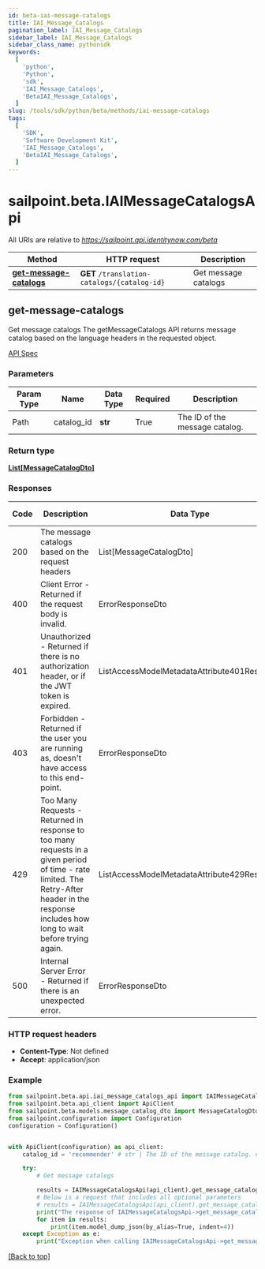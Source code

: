 ```yaml
---
id: beta-iai-message-catalogs
title: IAI_Message_Catalogs
pagination_label: IAI_Message_Catalogs
sidebar_label: IAI_Message_Catalogs
sidebar_class_name: pythonsdk
keywords:
  [
    'python',
    'Python',
    'sdk',
    'IAI_Message_Catalogs',
    'BetaIAI_Message_Catalogs',
  ]
slug: /tools/sdk/python/beta/methods/iai-message-catalogs
tags:
  [
    'SDK',
    'Software Development Kit',
    'IAI_Message_Catalogs',
    'BetaIAI_Message_Catalogs',
  ]
---
```


# sailpoint.beta.IAIMessageCatalogsApi

All URIs are relative to *https://sailpoint.api.identitynow.com/beta*

| Method | HTTP request | Description |
| --- | --- | --- |
| [**get-message-catalogs**](#get-message-catalogs) | **GET** `/translation-catalogs/{catalog-id}` | Get message catalogs |

## get-message-catalogs

Get message catalogs The getMessageCatalogs API returns message catalog based on the language headers in the requested object.

[API Spec](https://developer.sailpoint.com/docs/api/beta/get-message-catalogs)

### Parameters

| Param Type | Name | Data Type | Required | Description |
| --- | --- | --- | --- | --- |
| Path | catalog_id | **str** | True | The ID of the message catalog. |

### Return type

[**List[MessageCatalogDto]**](../models/message-catalog-dto)

### Responses

| Code | Description | Data Type | Response headers |
| --- | --- | --- | --- |
| 200 | The message catalogs based on the request headers | List[MessageCatalogDto] | - |
| 400 | Client Error - Returned if the request body is invalid. | ErrorResponseDto | - |
| 401 | Unauthorized - Returned if there is no authorization header, or if the JWT token is expired. | ListAccessModelMetadataAttribute401Response | - |
| 403 | Forbidden - Returned if the user you are running as, doesn&#39;t have access to this end-point. | ErrorResponseDto | - |
| 429 | Too Many Requests - Returned in response to too many requests in a given period of time - rate limited. The Retry-After header in the response includes how long to wait before trying again. | ListAccessModelMetadataAttribute429Response | - |
| 500 | Internal Server Error - Returned if there is an unexpected error. | ErrorResponseDto | - |

### HTTP request headers

- **Content-Type**: Not defined
- **Accept**: application/json

### Example

```python
from sailpoint.beta.api.iai_message_catalogs_api import IAIMessageCatalogsApi
from sailpoint.beta.api_client import ApiClient
from sailpoint.beta.models.message_catalog_dto import MessageCatalogDto
from sailpoint.configuration import Configuration
configuration = Configuration()


with ApiClient(configuration) as api_client:
    catalog_id = 'recommender' # str | The ID of the message catalog. # str | The ID of the message catalog.

    try:
        # Get message catalogs

        results = IAIMessageCatalogsApi(api_client).get_message_catalogs(catalog_id=catalog_id)
        # Below is a request that includes all optional parameters
        # results = IAIMessageCatalogsApi(api_client).get_message_catalogs(catalog_id)
        print("The response of IAIMessageCatalogsApi->get_message_catalogs:\n")
        for item in results:
            print(item.model_dump_json(by_alias=True, indent=4))
    except Exception as e:
        print("Exception when calling IAIMessageCatalogsApi->get_message_catalogs: %s\n" % e)
```

[[Back to top]](#)
